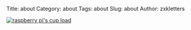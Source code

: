 Title: about
Category: about
Tags: about
Slug: about
Author: zxkletters

[![raspberry pi's cup load](https://api.xively.com/v2/feeds/1578358023/datastreams/load_avg.png?w=340&h=180&c=FFCC33&t=respberry%20pi's%20cpu%20load&g=true&b=true&timezone=8&duration=1days)](https://xively.com/feeds/1578358023)
